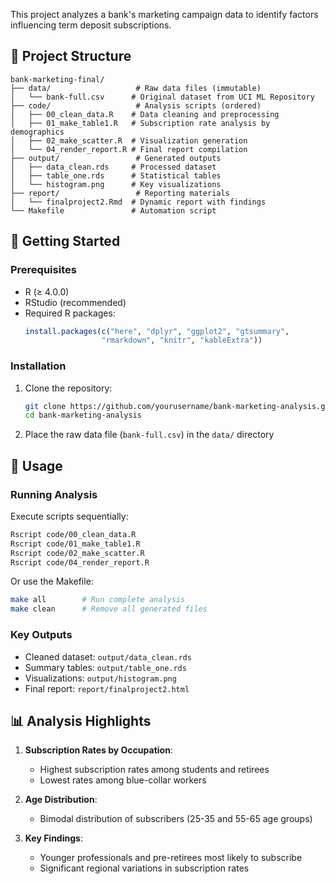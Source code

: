 
This project analyzes a bank's marketing campaign data to identify factors influencing term deposit subscriptions.

## 📂 Project Structure

```
bank-marketing-final/
├── data/                   # Raw data files (immutable)
│   └── bank-full.csv      # Original dataset from UCI ML Repository
├── code/                   # Analysis scripts (ordered)
│   ├── 00_clean_data.R    # Data cleaning and preprocessing
│   ├── 01_make_table1.R   # Subscription rate analysis by demographics
│   ├── 02_make_scatter.R  # Visualization generation
│   └── 04_render_report.R # Final report compilation
├── output/                 # Generated outputs
│   ├── data_clean.rds     # Processed dataset
│   ├── table_one.rds      # Statistical tables
│   └── histogram.png      # Key visualizations
├── report/                 # Reporting materials
│   └── finalproject2.Rmd  # Dynamic report with findings
└── Makefile               # Automation script
```

## 🚀 Getting Started

### Prerequisites
- R (≥ 4.0.0)
- RStudio (recommended)
- Required R packages:
  ```r
  install.packages(c("here", "dplyr", "ggplot2", "gtsummary", 
                   "rmarkdown", "knitr", "kableExtra"))
  ```

### Installation
1. Clone the repository:
   ```bash
   git clone https://github.com/yourusername/bank-marketing-analysis.git
   cd bank-marketing-analysis
   ```

2. Place the raw data file (`bank-full.csv`) in the `data/` directory

## 🔧 Usage

### Running Analysis
Execute scripts sequentially:
```bash
Rscript code/00_clean_data.R
Rscript code/01_make_table1.R
Rscript code/02_make_scatter.R
Rscript code/04_render_report.R
```

Or use the Makefile:
```bash
make all        # Run complete analysis
make clean      # Remove all generated files
```

### Key Outputs
- Cleaned dataset: `output/data_clean.rds`
- Summary tables: `output/table_one.rds`
- Visualizations: `output/histogram.png`
- Final report: `report/finalproject2.html`

## 📊 Analysis Highlights

1. **Subscription Rates by Occupation**:
   - Highest subscription rates among students and retirees
   - Lowest rates among blue-collar workers

2. **Age Distribution**:
   - Bimodal distribution of subscribers (25-35 and 55-65 age groups)

3. **Key Findings**:
   - Younger professionals and pre-retirees most likely to subscribe
   - Significant regional variations in subscription rates

